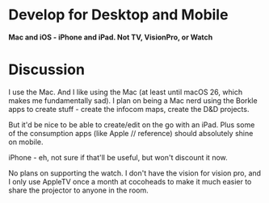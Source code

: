 # Develop for Desktop and Mobile

**Mac and iOS - iPhone and iPad.  Not TV, VisionPro, or Watch**

# Discussion

I use the Mac.  And I like using the Mac (at least until macOS 26, which makes
me fundamentally sad).  I plan on being a Mac nerd using the Borkle apps to create
stuff - create the infocom maps, create the D&D projects. 

But it'd be nice to be able to create/edit on the go with an iPad.  Plus some
of the consumption apps (like Apple // reference) should absolutely shine on
mobile.

iPhone - eh, not sure if that'll be useful, but won't discount it now.

No plans on supporting the watch.  I don't have the vision for vision pro, and
I only use AppleTV once a month at cocoheads to make it much easier to share
the projector to anyone in the room.

